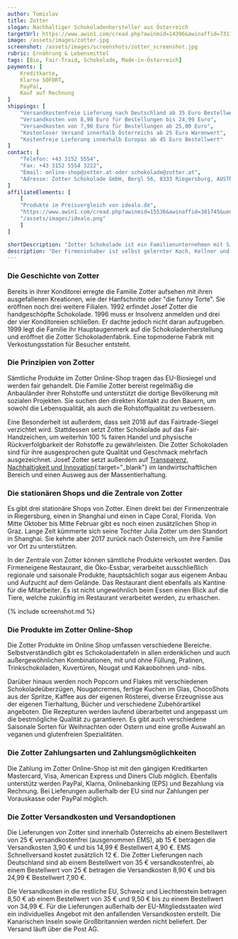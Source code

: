 ```yaml
---
author: Tomislav
title: Zotter
slogan: Nachhaltiger Schokoladenhersteller aus Österreich
targetUrl: https://www.awin1.com/cread.php?awinmid=14396&awinaffid=731132
image: /assets/images/zotter.jpg
screenshot: /assets/images/screenshots/zotter_screenshot.jpg
rubric: Ernährung & Lebensmittel
tags: [Bio, Fair-Traid, Schokolade, Made-in-Österreich]
payments: [
    Kreditkarte,
    Klarna SOFORT,
    PayPal,
    Kauf auf Rechnung
]
shippings: [
    "Versandkostenfreie Lieferung nach Deutschland ab 35 Euro Bestellwert",
    "Versandkosten von 8,90 Euro für Bestellungen bis 24,99 Euro",
    "Versandkosten von 7,90 Euro für Bestellungen ab 25,00 Euro",
    "Kostenloser Versand innerhalb Österreichs ab 25 Euro Warenwert",
    "Kostenfreie Lieferung innerhalb Europas ab 45 Euro Bestellwert"
]
contact: [
    "Telefon: +43 3152 5554",
    "Fax: +43 3152 5554 3222",
    "Email: online-shop@zotter.at oder schokolade@zotter.at",
    "Adresse: Zotter Schokolade GmbH, Bergl 56, 8333 Riegersburg, AUSTRIA"
]
affiliateElements: [
    [
    "Produkte im Preisvergleich von idealo.de", 
    "https://www.awin1.com/cread.php?awinmid=15536&awinaffid=381745&ued=https%3A%2F%2Fwww.idealo.de%2Fpreisvergleich%2FMainSearchProductCategory.html%3Fq%3Dzotter", 
    "/assets/images/idealo.png"
    ]
]

shortDescription: "Zotter Schokolade ist ein Familienunternehmen mit Sitz in Riegersburg, in der Steiermark. 1987 wurde das Unternehmen von Josef Zotter, ursprünglich als Konditorei, gegründet."
description: "Der Firmeninhaber ist selbst gelernter Koch, Kellner und Konditormeister. Er war längere Zeit Koch und Küchenchef in verschiedenen Hotels der Luxusklasse."
---
```


### Die Geschichte von Zotter

Bereits in ihrer Konditorei erregte die Familie Zotter aufsehen mit ihren ausgefallenen Kreationen, wie der Hanfschnitte oder "die funny Torte". Sie eröffnen noch drei weitere Filialen. 1992 erfindet Josef Zotter die handgeschöpfte Schokolade. 1996 muss er Insolvenz anmelden und drei der vier Konditoreien schließen. Er dachte jedoch nicht daran aufzugeben. 1999 legt die Familie ihr Hauptaugenmerk auf die Schokoladenherstellung und eröffnet die Zotter Schokoladenfabrik. Eine topmoderne Fabrik mit Verkostungsstation für Besucher entsteht.

### Die Prinzipien von Zotter

Sämtliche Produkte im Zotter Online-Shop tragen das EU-Biosiegel und werden fair gehandelt. Die Familie Zotter bereist regelmäßig die Anbauländer ihrer Rohstoffe und unterstützt die dortige Bevölkerung mit sozialen Projekten. Sie suchen den direkten Kontakt zu den Bauern, um sowohl die Lebensqualität, als auch die Rohstoffqualität zu verbessern.

Eine Besonderheit ist außerdem, dass seit 2018 auf das Fairtrade-Siegel verzichtet wird. Stattdessen setzt Zotter Schokolade auf das Fair-Handzeichen, um weiterhin 100 % fairen Handel und physische Rückverfolgbarkeit der Rohstoffe zu gewährleisten. Die Zotter Schokoladen sind für ihre ausgesprochen gute Qualität und Geschmack mehrfach ausgezeichnet. Josef Zotter setzt außerdem auf [Transparenz, Nachhaltigkeit und Innovation](https://www.zotter.at/zotter-erlebniswelt/philosophie){:target="_blank"} im landwirtschaftlichen Bereich und einen Ausweg aus der Massentierhaltung.

### Die stationären Shops und die Zentrale von Zotter

Es gibt drei stationäre Shops von Zotter. Einen direkt bei der Firmenzentrale in Riegersburg, einen in Shanghai und einen in Cape Coral, Florida. Von Mitte Oktober bis Mitte Februar gibt es noch einen zusätzlichen Shop in Graz. Lange Zeit kümmerte sich seine Tochter Julia Zotter um den Standort in Shanghai. Sie kehrte aber 2017 zurück nach Österreich, um ihre Familie vor Ort zu unterstützen.

In der Zentrale von Zotter können sämtliche Produkte verkostet werden. Das Firmeneigene Restaurant, die Öko-Essbar, verarbeitet ausschließlich regionale und saisonale Produkte, hauptsächlich sogar aus eigenem Anbau und Aufzucht auf dem Gelände. Das Restaurant dient ebenfalls als Kantine für die Mitarbeiter. Es ist nicht ungewöhnlich beim Essen einen Blick auf die Tiere, welche zukünftig im Restaurant verarbeitet werden, zu erhaschen.

{% include screenshot.md %}

### Die Produkte im Zotter Online-Shop

Die Zotter Produkte im Online Shop umfassen verschiedene Bereiche. Selbstverständlich gibt es Schokoladentafeln in allen erdenklichen und auch außergewöhnlichen Kombinationen, mit und ohne Füllung, Pralinen, Trinkschokoladen, Kuvertüren, Nougat und Kakaobohnen und- nibs.

Darüber hinaus werden noch Popcorn und Flakes mit verschiedenen Schokoladeüberzügen, Nougatcremes, fertige Kuchen im Glas, ChocoShots aus der Spritze, Kaffee aus der eigenen Rösterei, diverse Erzeugnisse aus der eigenen Tierhaltung, Bücher und verschiedene Zubehörartikel angeboten. Die Rezepturen werden laufend überarbeitet und angepasst um die bestmögliche Qualität zu garantieren. Es gibt auch verschiedene Saisonale Sorten für Weihnachten oder Ostern und eine große Auswahl an veganen und glutenfreien Spezialitäten.

### Die Zotter Zahlungsarten und Zahlungsmöglichkeiten

Die Zahlung im Zotter Online-Shop ist mit den gängigen Kreditkarten Mastercard, Visa, American Express und Diners Club möglich. Ebenfalls unterstütz werden PayPal, Klarna, Onlinebanking (EPS) und Bezahlung via Rechnung. Bei Lieferungen außerhalb der EU sind nur Zahlungen per Vorauskasse oder PayPal möglich.

### Die Zotter Versandkosten und Versandoptionen

Die Lieferungen von Zotter sind innerhalb Österreichs ab einem Bestellwert von 25 € versandkostenfrei (ausgenommen EMS), ab 15 € betragen die Versandkosten 3,90 € und bis 14,99 € Bestellwert 4,90 €. EMS Schnellversand kostet zusätzlich 12 €. Die Zotter Lieferungen nach Deutschland sind ab einem Bestellwert von 35 € versandkostenfrei, ab einem Bestellwert von 25 € betragen die Versandkosten 8,90 € und bis 24,99 € Bestellwert 7,90 €.

Die Versandkosten in die restliche EU, Schweiz und Liechtenstein betragen 8,50 € ab einem Bestellwert von 35 € und 9,50 € bis zu einem Bestellwert von 34,99 €. Für die Lieferungen außerhalb der EU-Mitgliedsstaaten wird ein individuelles Angebot mit den anfallenden Versandkosten erstellt. Die Kanarischen Inseln sowie Großbritannien werden nicht beliefert. Der Versand läuft über die Post AG.
